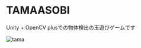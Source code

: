 # TAMAASOBI
Unity + OpenCV plusでの物体検出の玉遊びゲームです

![tama](https://github.com/syogakusya/TAMAASOBI/assets/103907979/0114437d-c10a-4544-8b96-118f0f63e28c)
